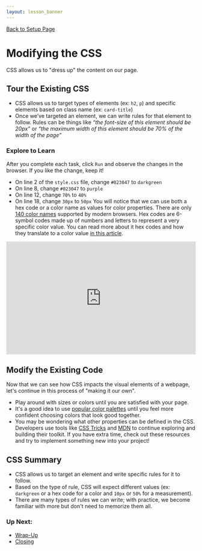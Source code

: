 ```yaml
---
layout: lesson_banner
---
```


<a href="../">Back to Setup Page</a>

# Modifying the CSS
CSS allows us to "dress up" the content on our page.

## Tour the Existing CSS
- CSS allows us to target types of elements (ex: `h2`, `p`) and specific elements based on class name (ex: `card-title`)
- Once we’ve targeted an element, we can write rules for that element to follow. Rules can be things like _“the font-size of this element should be 20px”_ or _“the maximum width of this element should be 70% of the width of the page”_

### Explore to Learn
After you complete each task, click `Run` and observe the changes in the browser. If you like the change, keep it!
- On line 2 of the `style.css` file, change `#023047` to `darkgreen`
- On line 8, change `#023047` to `purple`
- On line 12, change `70%` to `40%`
- On line 18, change `30px` to `50px`
You will notice that we can use both a hex code or a color name as values for color properties. There are only <a target="blank" href="https://htmlcolorcodes.com/color-names/">140 color names</a> supported by modern browsers. Hex codes are 6-symbol codes made up of numbers and letters to represent a very specific color value. You can read more about it hex codes and how they translate to a color value <a target="blank" href="https://www.pluralsight.com/blog/tutorials/understanding-hexadecimal-colors-simple">in this article</a>.

<!-- ### Add a New CSS Rule
When the page loads, we probably don’t want the definitions to be visible yet. To change this, add <code>display: none;</code> to the last line of the <code>.card-text</code> rules. Now, when we run our code, we can no longer see the definitions!

The previous change made the definitions for our terms disappear, but we sometimes want them to show on the screen. To do this, we can create another CSS rule to <em>show</em> the text and <em>rotate</em> the button. We will only add that class to the element when we want it to show! Add this code block at the very bottom of your CSS file. It won’t do anything yet, but after we write some JavaScript, you will see how it works.

```css
.show-text .card-text {
  display: block;
}

.show-text .card-btn {
  transform: rotate(180deg);
}
``` -->

<iframe height="300" style="width: 100%;" scrolling="no" title="Try Coding x Turing School" src="https://codepen.io/brandifg/embed/MWPeOQZ?default-tab=html%2Cresult&editable=true" frameborder="no" loading="lazy" allowtransparency="true" allowfullscreen="true">
  See the Pen <a href="https://codepen.io/brandifg/pen/MWPeOQZ">
  Try Coding x Turing School</a> by Brandi Gehrke (<a href="https://codepen.io/brandifg">@brandifg</a>)
  on <a href="https://codepen.io">CodePen</a>.
</iframe>

<br>

<div class="try-it-new">
  <h2>Modify the Existing Code</h2>
  <p>Now that we can see how CSS impacts the visual elements of a webpage, let's continue in this process of "making it our own".</p>
  <ul>
    <li>Play around with sizes or colors until you are satisfied with your page.</li>
    <li>It's a good idea to use <a target="blank" href="https://coolors.co/palettes/trending">popular color palettes</a> until you feel more confident choosing colors that look good together.</li>
    <li>You may be wondering what other properties can be defined in the CSS. Developers use tools like <a target="blank" href="https://css-tricks.com/almanac/properties/">CSS Tricks</a> and <a target="blank" href="https://developer.mozilla.org/en-US/docs/Web/CSS/CSS_Properties_Reference">MDN</a> to continue exploring and building their toolkit. If you have extra time, check out these resources and try to implement something new into your project!</li>
  </ul>
</div>


## CSS Summary

- CSS allows us to target an element and write specific rules for it to follow.
- Based on the type of rule, CSS will expect different values (ex: `darkgreen` or a hex code for a color and `10px` or `50%` for a measurement).
- There are many types of rules we can write; with practice, we become familiar with more but don't need to memorize them all.

### Up Next:
- [Wrap-Up](../wrap-up)
- [Closing](../closing)
